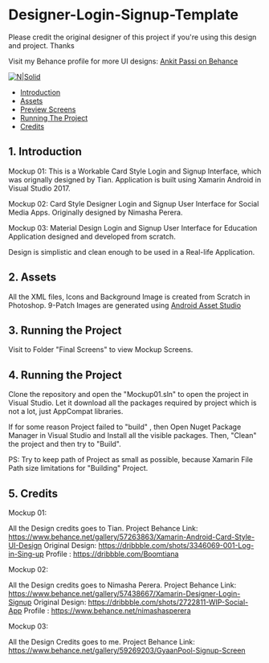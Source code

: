 # Designer-Login-Signup-Template

Please credit the original designer of this project if you're using this design and project. Thanks

Visit my Behance profile for more UI designs: [Ankit Passi on Behance](https://www.behance.net/passiankitd8a0)

[![N|Solid](https://mir-cdn.behance.net/v1/rendition/project_modules/max_1200/d60ed157438667.59d5c0d9bae04.png)](https://github.com/ankitpassi141/Designer-Login-Signup-Template)

* [Introduction](#1---introduction)
* [Assets](#2---assets)
* [Preview Screens](#3---preview-screens)
* [Running The Project](#4----running-the-project)
* [Credits](#5---credits)

## 1.   Introduction

Mockup 01:
This is a Workable Card Style Login and Signup Interface, which was orignally designed by Tian. Application is built using Xamarin Android in Visual Studio 2017.

Mockup 02:
Card Style Designer Login and Signup User Interface for Social Media Apps. Originally designed by Nimasha Perera.

Mockup 03:
Material Design Login and Signup User Interface for Education Application designed and developed from scratch.

Design is simplistic and clean enough to be used in a Real-life Application.

## 2.   Assets
All the XML files, Icons and Background Image is created from Scratch in Photoshop.
9-Patch Images are generated using [Android Asset Studio](https://romannurik.github.io/AndroidAssetStudio/index.html)

## 3.   Running the Project
Visit to Folder "Final Screens" to view Mockup Screens.

## 4.   Running the Project
Clone the repository and open the "Mockup01.sln" to open the project in Visual Studio. Let it download all the packages required by project which is not a lot, just AppCompat libraries.

If for some reason Project failed to "build" , then Open Nuget Package Manager in Visual Studio and Install all the visible packages.
Then, "Clean" the project and then try to "Build".

PS: Try to keep path of Project as small as possible, because Xamarin File Path size limitations for "Building" Project.

## 5.   Credits

Mockup 01: 

All the Design credits goes to Tian.
Project Behance Link: https://www.behance.net/gallery/57263863/Xamarin-Android-Card-Style-UI-Design
Original Design: https://dribbble.com/shots/3346069-001-Log-in-Sing-up
Profile : https://dribbble.com/Boomtiana


Mockup 02: 

All the Design credits goes to Nimasha Perera.
Project Behance Link: https://www.behance.net/gallery/57438667/Xamarin-Designer-Login-Signup
Original Design: https://dribbble.com/shots/2722811-WIP-Social-App
Profile : https://www.behance.net/nimashasperera


Mockup 03:

All the Design Credits goes to me.
Project Behance Link: https://www.behance.net/gallery/59269203/GyaanPool-Signup-Screen
